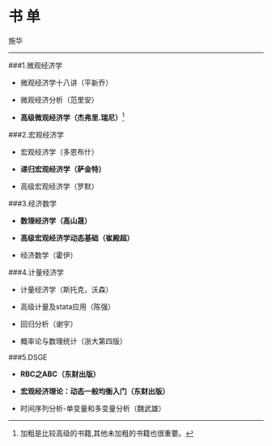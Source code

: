 # 书 单

施华

---

###1.微观经济学
- 微观经济学十八讲（平新乔）

- 微观经济分析（范里安）

- **高级微观经济学（杰弗里.瑞尼）**[^footnote]

###2.宏观经济学
- 宏观经济学（多恩布什）

- **递归宏观经济学（萨金特）**

- 高级宏观经济学（罗默）

###3.经济数学
- **数理经济学（高山晟）**

- **高级宏观经济学动态基础（崔殿超）**
 
- 经济数学（霍伊）

###4.计量经济学
- 计量经济学（斯托克，沃森）

- 高级计量及stata应用（陈强）

- 回归分析（谢宇）

- 概率论与数理统计（浙大第四版）

###5.DSGE
- **RBC之ABC（东财出版）**

- **宏观经济理论：动态一般均衡入门（东财出版）**

- 时间序列分析-单变量和多变量分析（魏武雄）

[^footnote]: 加粗是比较高级的书籍,其他未加粗的书籍也很重要。





